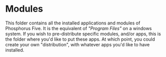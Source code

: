 Modules
========

This folder contains all the installed applications and modules of Phosphorus Five. It is the equivalent of _"Program Files"_ on a windows system.
If you wish to pre-distribute specific modules, and/or apps, this is the folder where you'd like to put these apps. At which point, you could create
your own "distribution", with whatever apps you'd like to have installed.
